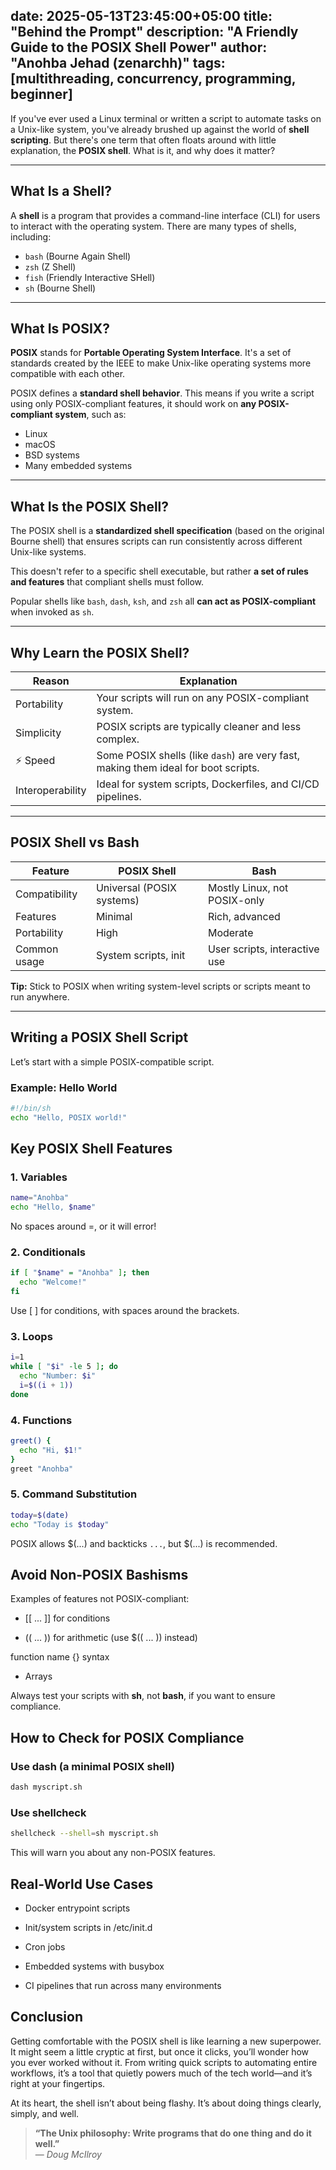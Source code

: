 
date: 2025-05-13T23:45:00+05:00
title: "Behind the Prompt"
description: "A Friendly Guide to the POSIX Shell Power"
author: "Anohba Jehad (zenarchh)"
tags: [multithreading, concurrency, programming, beginner]
---

If you've ever used a Linux terminal or written a script to automate tasks on a Unix-like system, you've already brushed up against the world of **shell scripting**. But there's one term that often floats around with little explanation, the **POSIX shell**. What is it, and why does it matter?

---

##  What Is a Shell?

A **shell** is a program that provides a command-line interface (CLI) for users to interact with the operating system. There are many types of shells, including:

- `bash` (Bourne Again Shell)
- `zsh` (Z Shell)
- `fish` (Friendly Interactive SHell)
- `sh` (Bourne Shell)

---

## What Is POSIX?

**POSIX** stands for **Portable Operating System Interface**. It's a set of standards created by the IEEE to make Unix-like operating systems more compatible with each other.

POSIX defines a **standard shell behavior**. This means if you write a script using only POSIX-compliant features, it should work on **any POSIX-compliant system**, such as:

- Linux
- macOS
- BSD systems
- Many embedded systems

---

## What Is the POSIX Shell?

The POSIX shell is a **standardized shell specification** (based on the original Bourne shell) that ensures scripts can run consistently across different Unix-like systems.

This doesn't refer to a specific shell executable, but rather **a set of rules and features** that compliant shells must follow.

Popular shells like `bash`, `dash`, `ksh`, and `zsh` all **can act as POSIX-compliant** when invoked as `sh`.

---

##  Why Learn the POSIX Shell?

| Reason            | Explanation                                                             |
|-------------------|-------------------------------------------------------------------------|
|   Portability     | Your scripts will run on any POSIX-compliant system.                    |
|   Simplicity      | POSIX scripts are typically cleaner and less complex.                   |
| ⚡ Speed           | Some POSIX shells (like `dash`) are very fast, making them ideal for boot scripts. |
|   Interoperability | Ideal for system scripts, Dockerfiles, and CI/CD pipelines.              |

---

##  POSIX Shell vs Bash

| Feature          | POSIX Shell             | Bash                         |
|------------------|--------------------------|-------------------------------|
| Compatibility    | Universal (POSIX systems) | Mostly Linux, not POSIX-only |
| Features         | Minimal                  | Rich, advanced               |
| Portability      | High                     | Moderate                     |
| Common usage     | System scripts, init     | User scripts, interactive use |

**Tip:** Stick to POSIX when writing system-level scripts or scripts meant to run anywhere.

---

##  Writing a POSIX Shell Script

Let’s start with a simple POSIX-compatible script.

###  Example: Hello World

```sh
#!/bin/sh
echo "Hello, POSIX world!"
```
## Key POSIX Shell Features
### 1. Variables
```sh
name="Anohba"
echo "Hello, $name"
```
No spaces around =, or it will error!

### 2. Conditionals
```sh
if [ "$name" = "Anohba" ]; then
  echo "Welcome!"
fi
```
Use [ ] for conditions, with spaces around the brackets.

### 3. Loops
```sh
i=1
while [ "$i" -le 5 ]; do
  echo "Number: $i"
  i=$((i + 1))
done
```
### 4. Functions
```sh
greet() {
  echo "Hi, $1!"
}
greet "Anohba"
```
### 5. Command Substitution
```sh
today=$(date)
echo "Today is $today"
```
POSIX allows $(...) and backticks `...`, but $(...) is recommended.

## Avoid Non-POSIX Bashisms
Examples of features not POSIX-compliant:

- [[ ... ]] for conditions

- (( ... )) for arithmetic (use $(( ... )) instead)

function name {} syntax

- Arrays

Always test your scripts with **sh**, not **bash**, if you want to ensure compliance.

## How to Check for POSIX Compliance
### Use dash (a minimal POSIX shell)
```sh
dash myscript.sh
```
### Use shellcheck
```sh
shellcheck --shell=sh myscript.sh
```
This will warn you about any non-POSIX features.

## Real-World Use Cases
- Docker entrypoint scripts

- Init/system scripts in /etc/init.d

- Cron jobs

- Embedded systems with busybox

- CI pipelines that run across many environments

## Conclusion
Getting comfortable with the POSIX shell is like learning a new superpower. It might seem a little cryptic at first, but once it clicks, you’ll wonder how you ever worked without it. From writing quick scripts to automating entire workflows, it’s a tool that quietly powers much of the tech world—and it’s right at your fingertips.

At its heart, the shell isn’t about being flashy. It’s about doing things clearly, simply, and well.
> **“The Unix philosophy: Write programs that do one thing and do it well.”**  
> — *Doug McIlroy*


